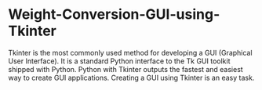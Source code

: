 # Weight-Conversion-GUI-using-Tkinter
Tkinter is the most commonly used method for developing a GUI (Graphical User Interface). It is a standard Python interface to the Tk GUI toolkit shipped with Python. Python with Tkinter outputs the fastest and easiest way to create GUI applications. Creating a GUI using Tkinter is an easy task.
